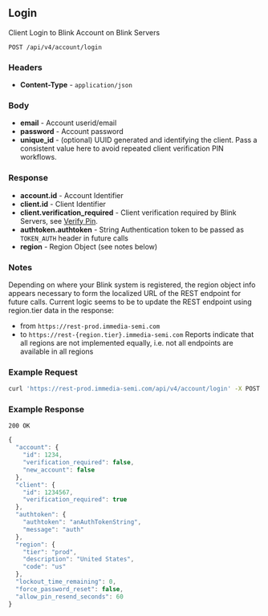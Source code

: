 ## Login
Client Login to Blink Account on Blink Servers

`POST /api/v4/account/login`

### Headers
- **Content-Type** -  `application/json`

### Body
- **email** - Account userid/email
- **password** - Account password
- **unique_id** - (optional) UUID generated and identifying the client.  Pass a consistent value here to avoid repeated client verification PIN workflows.

### Response
- **account.id** - Account Identifier 
- **client.id** - Client Identifier
- **client.verification_required** - Client verification required by Blink Servers, see [Verify Pin](auth/verifyPin.md).
- **authtoken.authtoken** - String Authentication token to be passed as `TOKEN_AUTH` header in future calls
- **region** - Region Object (see notes below)

### Notes
Depending on where your Blink system is registered, the region object info appears necessary to form the localized URL of the REST endpoint for future calls. Current logic seems to be to update the REST endpoint using region.tier data in the response:
- from `https://rest-prod.immedia-semi.com`
- to `https://rest-{region.tier}.immedia-semi.com` Reports indicate that all regions are not implemented equally, i.e. not all endpoints are available in all regions

### Example Request
```sh
curl 'https://rest-prod.immedia-semi.com/api/v4/account/login' -X POST  -H 'Content-Type: application/json' -d '{"unique_id": "00000000-0000-0000-0000-000000000000", "password":"aPassword","email":"anEmail"}'
```


### Example Response
`200 OK`

```javascript
{
  "account": {
    "id": 1234,
    "verification_required": false,
    "new_account": false
  },
  "client": {
    "id": 1234567,
    "verification_required": true
  },
  "authtoken": {
    "authtoken": "anAuthTokenString",
    "message": "auth"
  },
  "region": {
    "tier": "prod",
    "description": "United States",
    "code": "us"
  },
  "lockout_time_remaining": 0,
  "force_password_reset": false,
  "allow_pin_resend_seconds": 60
}
```
